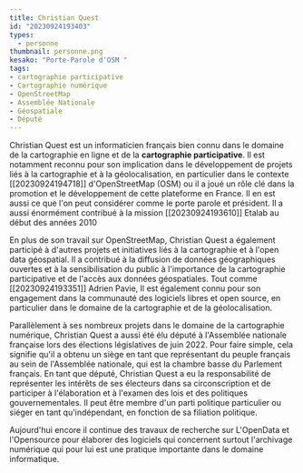 ```yaml
---
title: Christian Quest
id: "20230924193403"
types:
  - personne
thumbnail: personne.png
kesako: "Porte-Parole d'OSM "
tags:
- cartographie participative
- Cartographie numérique
- OpenStreetMap
- Assemblée Nationale
- Géospatiale
- Député
---
```

Christian Quest est un informaticien français bien connu dans le domaine de la cartographie en ligne et de la **cartographie participative**. Il est notamment reconnu pour son implication dans le développement de projets liés à la cartographie et à la géolocalisation, en particulier dans le contexte [[20230924194718]] d'OpenStreetMap (OSM) ou il a joué un rôle clé dans la promotion et le développement de cette plateforme en France. Il en est aussi ce que l'on peut considérer comme le porte parole et président. Il a aussi énormément contribué à la mission [[20230924193610]] Etalab au début des années 2010

En plus de son travail sur OpenStreetMap, Christian Quest a également participé à d'autres projets et initiatives liés à la cartographie et à l'open data géospatial. Il a contribué à la diffusion de données géographiques ouvertes et à la sensibilisation du public à l'importance de la cartographie participative et de l'accès aux données géospatiales. Tout comme [[20230924193351]] Adrien Pavie, Il est également connu pour son engagement dans la communauté des logiciels libres et open source, en particulier dans le domaine de la cartographie et de la géolocalisation. 

Parallèlement à ses nombreux projets dans le domaine de la cartographie numérique, Christian Quest a aussi été élu député à l'Assemblée nationale française lors des élections législatives de juin 2022. Pour faire simple, cela signifie qu'il a obtenu un siège en tant que représentant du peuple français au sein de l'Assemblée nationale, qui est la chambre basse du Parlement français. En tant que député, Christian Quest a eu la responsabilité de représenter les intérêts de ses électeurs dans sa circonscription et de participer à l'élaboration et à l'examen des lois et des politiques gouvernementales. Il peut être membre d'un parti politique particulier ou siéger en tant qu'indépendant, en fonction de sa filiation politique. 

Aujourd'hui encore il continue des travaux de recherche sur L'OpenData et l'Opensource pour élaborer des logiciels qui concernent surtout l'archivage numérique qui pour lui est une pratique importante dans le domaine informatique. 

